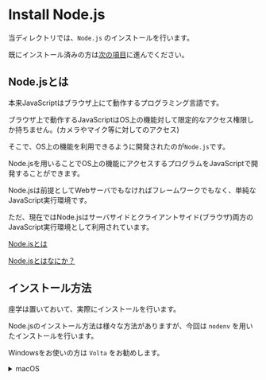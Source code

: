 # Install Node.js

当ディレクトリでは、`Node.js` のインストールを行います。

既にインストール済みの方は[次の項目](../jsx)に進んでください。

## Node.jsとは

本来JavaScriptはブラウザ上にて動作するプログラミング言語です。

ブラウザ上で動作するJavaScriptはOS上の機能対して限定的なアクセス権限しか持ちません。(カメラやマイク等に対してのアクセス)

そこで、OS上の機能を利用できるように開発されたのが`Node.js`です。

Node.jsを用いることでOS上の機能にアクセスするプログラムをJavaScriptで開発することができます。

Node.jsは前提としてWebサーバでもなければフレームワークでもなく、単純なJavaScript実行環境です。

ただ、現在ではNode.jsはサーバサイドとクライアントサイド(ブラウザ)両方のJavaScript実行環境として利用されています。

[Node.jsとは](https://nodejs.org/ja/about/)

[Node.jsとはなにか？](https://qiita.com/non_cal/items/a8fee0b7ad96e67713eb)

## インストール方法

座学は置いておいて、実際にインストールを行います。

Node.jsのインストール方法は様々な方法がありますが、今回は `nodenv` を用いたインストールを行います。

Windowsをお使いの方は `Volta` をお勧めします。

<details><summary>macOS</summary>

Homebrewがインストール済み前提です。

もしインストールしていない場合は

```
/bin/bash -c "$(curl -fsSL https://raw.githubusercontent.com/Homebrew/install/HEAD/install.sh)"
```

を実行してください。

では、nodenvをインストールしてきます。

```
brew install nodenv
```

を実行してください。

次に、パスを通します。

お使いのターミナルウィンドウの一番上に「bash」や「zsh」等の記載があると思います。そこに記載の名前によって書き込むファイルが変わります。

<details><summary>zshの場合</summary>

```
echo eval "$(nodenv init -)" >> ~/.zshrc
```

と実行してください。

</details>

<details><summary>bashの場合</summary>

```
echo eval "$(nodenv init -)" >> ~/.bash_profile
```

と実行してください。

</details>
<br />

実行しましたら一度ターミナルを再起動し

```
curl -fsSL https://github.com/nodenv/nodenv-installer/raw/master/bin/nodenv-doctor | bash
```

を実行してください。エラーが表示されない場合は次へ進みます。

```
nodenv -v
```

を実行するとバージョンが表示されます。

これでnode.jsのインストールをする準備が整いました。ではインストールしていきましょう。

```
nodenv install 16.16.0
↓
nodenv rehash
↓
nodenv global 16.16.0
```

実行すると、執筆時での安定版(v16.16.0)をインストールできました。

インストールするバージョンに関しては適時公式サイトにて安定版を確認、変更してください。

```
node -v

↓

v16.16.0
```

と表示されるのを確認し、完了です。お疲れ様でした！

</details>
